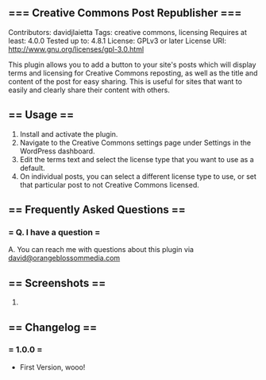 ## === Creative Commons Post Republisher ===
Contributors: davidjlaietta
Tags: creative commons, licensing
Requires at least: 4.0.0
Tested up to: 4.8.1
License: GPLv3 or later
License URI: http://www.gnu.org/licenses/gpl-3.0.html

This plugin allows you to add a button to your site's posts which will display terms and licensing for Creative Commons reposting, as well as the title and content of the post for easy sharing. This is useful for sites that want to easily and clearly share their content with others.

## == Usage ==

1. Install and activate the plugin.
2. Navigate to the Creative Commons settings page under Settings in the WordPress dashboard.
3. Edit the terms text and select the license type that you want to use as a default.
4. On individual posts, you can select a different license type to use, or set that particular post to not Creative Commons licensed.


## == Frequently Asked Questions ==

### = Q. I have a question =
A. You can reach me with questions about this plugin via david@orangeblossommedia.com


## == Screenshots ==

1. 

## == Changelog ==

### = 1.0.0 =
* First Version, wooo!
